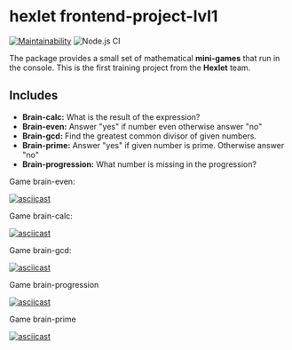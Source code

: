 # hexlet frontend-project-lvl1

[![Maintainability](https://api.codeclimate.com/v1/badges/a3e1317388190cfe0662/maintainability)](https://codeclimate.com/github/krinteron/frontend-project-lvl1/maintainability) ![Node.js CI](https://github.com/krinteron/frontend-project-lvl1/workflows/Node.js%20CI/badge.svg)

The package provides a small set of mathematical **mini-games** that run in the console. This is the first training project from the **Hexlet** team.

## Includes
- **Brain-calc:** What is the result of the expression?
- **Brain-even:** Answer "yes" if number even otherwise answer "no"
- **Brain-gcd:** Find the greatest common divisor of given numbers.
- **Brain-prime:** Answer "yes" if given number is prime. Otherwise answer "no"
- **Brain-progression:** What number is missing in the progression?

Game brain-even:

[![asciicast](https://asciinema.org/a/309321.svg)](https://asciinema.org/a/309321)

Game brain-calc:

[![asciicast](https://asciinema.org/a/309524.svg)](https://asciinema.org/a/309524)

Game brain-gcd:

[![asciicast](https://asciinema.org/a/309602.svg)](https://asciinema.org/a/309602)

Game brain-progression

[![asciicast](https://asciinema.org/a/309621.svg)](https://asciinema.org/a/309621)

Game brain-prime

[![asciicast](https://asciinema.org/a/309636.svg)](https://asciinema.org/a/309636)